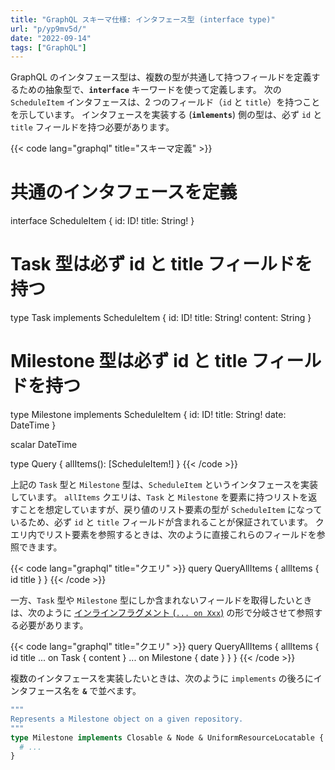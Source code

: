 ```yaml
---
title: "GraphQL スキーマ仕様: インタフェース型 (interface type)"
url: "p/yp9mv5d/"
date: "2022-09-14"
tags: ["GraphQL"]
---
```


GraphQL のインタフェース型は、複数の型が共通して持つフィールドを定義するための抽象型で、__`interface`__ キーワードを使って定義します。
次の `ScheduleItem` インタフェースは、2 つのフィールド（`id` と `title`）を持つことを示しています。
インタフェースを実装する (__`imlements`__) 側の型は、必ず `id` と `title` フィールドを持つ必要があります。

{{< code lang="graphql" title="スキーマ定義" >}}
# 共通のインタフェースを定義
interface ScheduleItem {
  id: ID!
  title: String!
}

# Task 型は必ず id と title フィールドを持つ
type Task implements ScheduleItem {
  id: ID!
  title: String!
  content: String
}

# Milestone 型は必ず id と title フィールドを持つ
type Milestone implements ScheduleItem {
  id: ID!
  title: String!
  date: DateTime
}

scalar DateTime

type Query {
  allItems(): [ScheduleItem!]
}
{{< /code >}}

上記の `Task` 型と `Milestone` 型は、`ScheduleItem` というインタフェースを実装しています。
`allItems` クエリは、`Task` と `Milestone` を要素に持つリストを返すことを想定していますが、戻り値のリスト要素の型が `ScheduleItem` になっているため、必ず `id` と `title` フィールドが含まれることが保証されています。
クエリ内でリスト要素を参照するときは、次のように直接これらのフィールドを参照できます。

{{< code lang="graphql" title="クエリ" >}}
query QueryAllItems {
  allItems {
    id
    title
  }
}
{{< /code >}}

一方、`Task` 型や `Milestone` 型にしか含まれないフィールドを取得したいときは、次のように [インラインフラグメント (`... on Xxx`)](/p/wiv7it5/#inline) の形で分岐させて参照する必要があります。

{{< code lang="graphql" title="クエリ" >}}
query QueryAllItems {
  allItems {
    id
    title
    ... on Task {
      content
    }
    ... on Milestone {
      date
    }
  }
}
{{< /code >}}

複数のインタフェースを実装したいときは、次のように `implements` の後ろにインタフェース名を __`&`__ で並べます。

```graphql
"""
Represents a Milestone object on a given repository.
"""
type Milestone implements Closable & Node & UniformResourceLocatable {
  # ...
}
```

